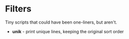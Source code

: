 # Filters

Tiny scripts that could have been one-liners, but aren't.

* **unik** - print unique lines, keeping the original sort order
